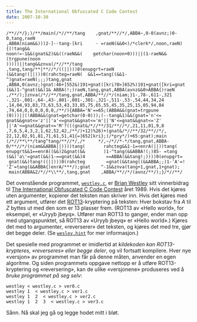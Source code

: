 ```yaml
---
title: The International Obfuscated C Code Contest
date: 2007-10-30
---
```


    /**//*/};)/**/main(/*//**/tang 	  ,gnat/**//*/,ABBA~,0-0(avnz;)0-0,tang,raeN
    ,ABBA(niam&&)))2-]--tang-[kri	  - =raeN(&&0<)/*clerk*/,noon,raeN){(!tang&&
    noon!=-1&&(gnat&2)&&((raeN&&(    getchar(noon+0)))||(1-raeN&&(trgpune(noon
    )))))||tang&&znva(/*//**/tang   ,tang,tang/**|**//*/((||)))0(enupgrt=raeN
    (&&tang!(||)))0(rahcteg=raeN(  &&1==tang((&&1-^)gnat=raeN(;;;)tang,gnat
    ,ABBA,0(avnz;)gnat:46+]552&)191+gnat([kri?0>]652%)191+gnat([kri=gnat
    (&&)1-^gnat(&&)1& ABBA(!;)raeN,tang,gnat,ABBA(avnz&&0>ABBA{)raeN
    ,/**/);}znva(/*//**/tang,gnat,ABBA/**//*/(niam;}1-,78-,611-,321
    -,321-,001-,64-,43-,801-,001-,301-,321-,511-,53-,54,44,34,24
    ,14,04,93,83,73,63,53,43,33,85,75,65,55,45,35,25,15,05,94,84
    ,74,64,0,0,0,0,0,0,/**/){ABBA='N'==65;(ABBA&&(gnat=trgpune
    (0)))||(!ABBA&&(gnat=getchar(0-0)));(--tang&1)&&(gnat='n'<=
    gnat&&gnat<='z'||'a'<=gnat&&gnat<='m'||'N'<=gnat&&gnat<='Z'
    ||'A'<=gnat&&gnat<='M'?(((gnat&/*//**/31/**//*/,21,11,01,9,8
    ,7,6,5,4,3,2,1,62,52,42,/**/)+12)%26)+(gnat&/*//**/32/**//*/,
    22,12,02,91,81,71,61,51,41{=]652[kri};)/*pry*/)+65:gnat);main
    (/*//**\**/tang^tang/**//*/,/*	   */,~/*//*-*/tang,gnat,ABBA-
    0/**//*/(niam&&ABBA||))))tang(       rahcteg&&1-1=<enrA(||))tang(
    enupgrt&&1==enrA((&&)2&gnat(&&	     )1-^tang(&&ABBA!(;)85- =tang
    (&&)'a\'=gnat(&&)1-==gnat(&&)4	      ==ABBA(&&tang!;))))0(enupgrt=
     gnat(&&)tang!((||)))0(rahcteg        =gnat(&&tang((&&ABBA;;)1-'A'=!
    'Z'=tang(&&ABBA{)enrA/***/);gnat	^-1&&znva(tang+1,gnat,1+gnat);
     main(ABBA&2/*//*\\**/,tang,gnat	,ABBA/**//*/(avnz/**/);}/*//**/

Det ovenstående programmet, [`westley.c`](http://www.ioccc.org/1989/westley.c), er [Brian Westley](http://www.westley.org/) sitt vinnerbidrag til [The International Obfuscated C Code Contest](http://www.ioccc.org/) året 1989. Hvis det kjøres uten argumenter, kopierer det teksten man skriver inn. Hvis det kjøres med ett argument, utfører det [ROT13](http://en.wikipedia.org/wiki/ROT13)-kryptering på teksten: Hver bokstav fra *A* til *Z* byttes ut med den som er 13 plasser frem. (ROT13 av «Hello world», for eksempel, er «Uryyb jbeyq». Utfører man ROT13 to ganger, ender man opp med utgangspunktet, så ROT13 av «Uryyb jbeyq» er «Hello world».) Kjøres det med to argumenter, «reverserer» det teksten, og kjøres det med tre, gjør det begge deler. (Se [`wesley.hint`](http://www.ioccc.org/1989/westley.hint) for mer informasjon.)

Det spesielle med programmet er imidlertid at *kildekoden kan ROT13-krypteres, «reverseres» eller begge deler*, og vil fortsatt kompilere. Hver nye «versjon» av programmet man får på denne måten, anvender en egen algoritme. Og siden programmets oppgave nettopp er å utføre ROT13-kryptering og «reversering», kan de ulike «versjonene» produseres ved å *bruke programmet på seg selv*:

    westley < westley.c > ver0.c
    westley 1  < westley.c > ver1.c
    westley 1  2  < westley.c > ver2.c
    westley 1  2  3  < westley.c > ver3.c

Sånn. Nå skal jeg gå og legge hodet mitt i bløt.
